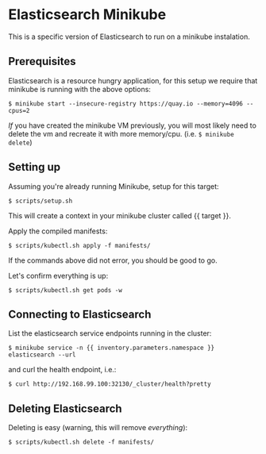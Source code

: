 # Elasticsearch Minikube

This is a specific version of Elasticsearch to run on a minikube instalation.

## Prerequisites

Elasticsearch is a resource hungry application, for this setup we require
that minikube is running with the above options:

```
$ minikube start --insecure-registry https://quay.io --memory=4096 --cpus=2
```

_If_ you have created the minikube VM previously, you will most likely need to
delete the vm and recreate it with more memory/cpu. (i.e.
`$ minikube delete`)

## Setting up

Assuming you're already running Minikube, setup for this target:

```
$ scripts/setup.sh
```

This will create a context in your minikube cluster called {{ target }}.


Apply the compiled manifests:

```
$ scripts/kubectl.sh apply -f manifests/
```

If the commands above did not error, you should be good to go.

Let's confirm everything is up:

```
$ scripts/kubectl.sh get pods -w
```

## Connecting to Elasticsearch

List the elasticsearch service endpoints running in the cluster:

```
$ minikube service -n {{ inventory.parameters.namespace }}  elasticsearch --url
```

and curl the health endpoint, i.e.:

```
$ curl http://192.168.99.100:32130/_cluster/health?pretty
```


## Deleting Elasticsearch

Deleting is easy (warning, this will remove _everything_):

```
$ scripts/kubectl.sh delete -f manifests/
```
